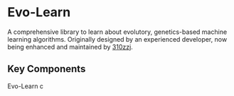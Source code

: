 # Evo-Learn
A comprehensive library to learn about evolutory, genetics-based machine learning algorithms. Originally designed by an experienced developer, now being enhanced and maintained by [310zzj](https://github.com/310zzj).

## Key Components
Evo-Learn c